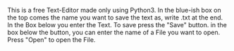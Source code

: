 This is a free Text-Editor made only using Python3.
In the blue-ish box on the top comes the name you want to save the text as, write .txt at the end.
In the Box below you enter the Text.
To save press the "Save" button.
in the box below the button, you can enter the name of a File you want to open.
Press "Open" to open the File.
